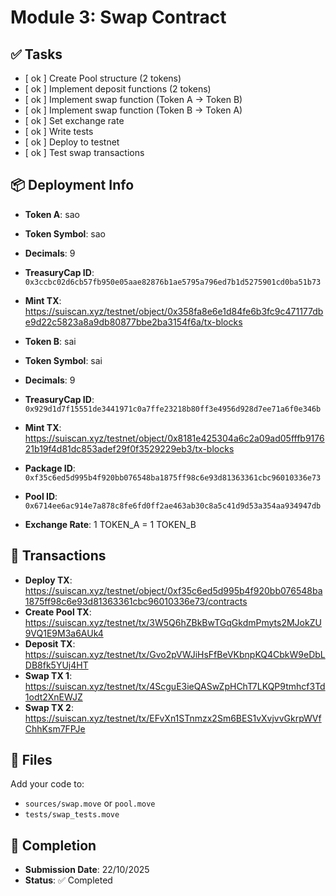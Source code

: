 # Module 3: Swap Contract

## ✅ Tasks

- [ ok ] Create Pool structure (2 tokens)
- [ ok ] Implement deposit functions (2 tokens)
- [ ok ] Implement swap function (Token A → Token B)
- [ ok ] Implement swap function (Token B → Token A)
- [ ok ] Set exchange rate
- [ ok ] Write tests
- [ ok ] Deploy to testnet
- [ ok ] Test swap transactions

## 📦 Deployment Info

- **Token A**: sao
- **Token Symbol**: sao
- **Decimals**: 9
- **TreasuryCap ID**: `0x3ccbc02d6cb57fb950e05aae82876b1ae5795a796ed7b1d5275901cd0ba51b73`
- **Mint TX**: https://suiscan.xyz/testnet/object/0x358fa8e6e1d84fe6b3fc9c471177dbe9d22c5823a8a9db80877bbe2ba3154f6a/tx-blocks

- **Token B**: sai
- **Token Symbol**: sai
- **Decimals**: 9
- **TreasuryCap ID**: `0x929d1d7f15551de3441971c0a7ffe23218b80ff3e4956d928d7ee71a6f0e346b`
- **Mint TX**: https://suiscan.xyz/testnet/object/0x8181e425304a6c2a09ad05fffb917621b19f4d81dc853adef29f0f3529229eb3/tx-blocks

- **Package ID**: `0xf35c6ed5d995b4f920bb076548ba1875ff98c6e93d81363361cbc96010336e73`
- **Pool ID**: `0x6714ee6ac914e7a878c8fe6fd0ff2ae463ab30c8a5c41d9d53a354aa934947db`
- **Exchange Rate**: 1 TOKEN_A = 1 TOKEN_B

## 🔗 Transactions

- **Deploy TX**: https://suiscan.xyz/testnet/object/0xf35c6ed5d995b4f920bb076548ba1875ff98c6e93d81363361cbc96010336e73/contracts
- **Create Pool TX**: https://suiscan.xyz/testnet/tx/3W5Q6hZBkBwTGqGkdmPmyts2MJokZU9VQ1E9M3a6AUk4
- **Deposit TX**: https://suiscan.xyz/testnet/tx/Gvo2pVWJiHsFfBeVKbnpKQ4CbkW9eDbLDB8fk5YUj4HT
- **Swap TX 1**: https://suiscan.xyz/testnet/tx/4ScguE3ieQASwZpHChT7LKQP9tmhcf3Td1odt2XnEWJZ
- **Swap TX 2**: https://suiscan.xyz/testnet/tx/EFvXn1STnmzx2Sm6BES1vXvjvvGkrpWVfChhKsm7FPJe

## 📂 Files

Add your code to:
- `sources/swap.move` or `pool.move`
- `tests/swap_tests.move`

## 📅 Completion

- **Submission Date**: 22/10/2025
- **Status**: ✅ Completed

